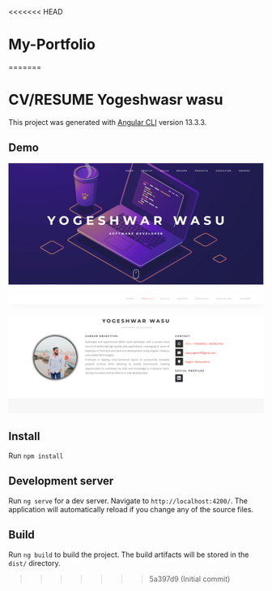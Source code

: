 <<<<<<< HEAD
# My-Portfolio
=======
# CV/RESUME Yogeshwasr wasu

This project was generated with [Angular CLI](https://github.com/angular/angular-cli) version 13.3.3.

## Demo

<img src="src/assets/images/preview/preview1.jpg" 
				alt="Preview" />   

<img src="src/assets/images/preview/preview2.jpg" 
				alt="Preview" />   

## Install
Run `npm install`

## Development server

Run `ng serve` for a dev server. Navigate to `http://localhost:4200/`. The application will automatically reload if you change any of the source files.

## Build

Run `ng build` to build the project. The build artifacts will be stored in the `dist/` directory.
 
>>>>>>> 5a397d9 (Initial commit)
